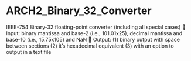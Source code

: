 # ARCH2_Binary_32_Converter

IEEE-754 Binary-32 floating-point converter (including all special cases)
 Input: binary mantissa and base-2 (i.e., 101.01x25), decimal mantissa and base-10 (i.e.,
15.75x105) and NaN
 Output: (1) binary output with space between sections (2) it’s hexadecimal equivalent (3)
with an option to output in a text file
